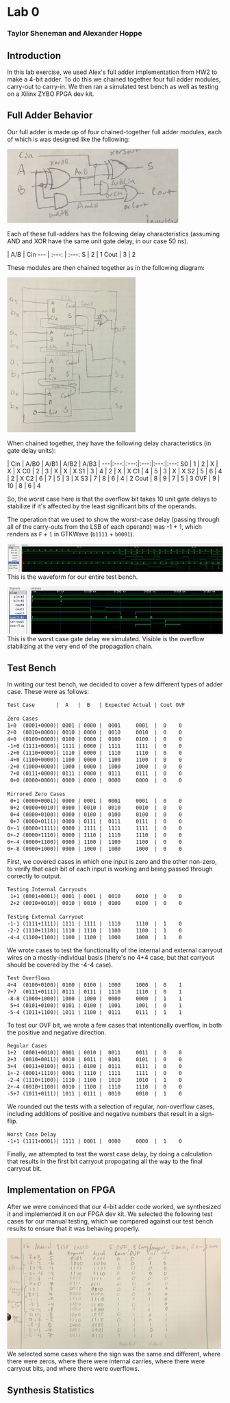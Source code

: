 # Lab 0
### Taylor Sheneman and Alexander Hoppe

## Introduction
In this lab exercise, we used Alex's full adder implementation from HW2 to make a 4-bit adder. To do this we chained together four full adder modules, carry-out to carry-in. We then ran a simulated test bench as well as testing on a Xilinx ZYBO FPGA dev kit.


## Full Adder Behavior
Our full adder is made up of four chained-together full adder modules, each of which is was designed like the following:

<img src="full_adder_schematic.png" alt="full_adder" style="width:400px;"/>

Each of these full-adders has the following delay characteristics (assuming AND and XOR have the same unit gate delay, in our case 50 ns).

  | A/B | Cin
 --- | :---: | :---:
 S | 2 | 1
 Cout | 3 |  2

These modules are then chained together as in the following diagram:

<img src="4_bit_adder_schematic.png" alt="four_bit_adder" style="width:300px;"/>

When chained together, they have the following delay characteristics (in gate delay units):

 | Cin | A/B0 | A/B1 | A/B2 | A/B3 |
---|:---:|:---:|:---:|:---:|:---:
S0 | 1 | 2 | X | X | X
C0 | 2 | 3 | X | X | X
S1 | 3 | 4 | 2 | X | X
C1 | 4 | 5 | 3 | X | X
S2 | 5 | 6 | 4 | 2 | X
C2 | 6 | 7 | 5 | 3 | X
S3 | 7 | 8 | 6 | 4 | 2
Cout | 8 | 9 | 7 | 5 | 3
OVF | 9 | 10 | 8 | 6 | 4

So, the worst case here is that the overflow bit takes 10 unit gate delays to stabilize if it's affected by the least significant bits of the operands.

The operation that we used to show the worst-case delay (passing through all of the carry-outs from the LSB of each operand) was -1 + 1, which renders as `F` + `1` in GTKWave (`b1111` + `b0001`).

![all_gate_delays](all_gate_delays.png)
This is the waveform for our entire test bench.

![worst_case_delay](worst_case_gate_delay.png)
This is the worst case gate delay we simulated. Visible is the overflow stabilizing at the very end of the propagation chain.

## Test Bench
In writing our test bench, we decided to cover a few different types of adder case. These were as follows:

```
Test Case       |  A   |  B   | Expected Actual | Cout OVF

Zero Cases
1+0  (0001+0000)| 0001 | 0000 |  0001     0001  |  0    0
2+0  (0010+0000)| 0010 | 0000 |  0010     0010  |  0    0
4+0  (0100+0000)| 0100 | 0000 |  0100     0100  |  0    0
-1+0 (1111+0000)| 1111 | 0000 |  1111     1111  |  0    0
-2+0 (1110+0000)| 1110 | 0000 |  1110     1110  |  0    0
-4+0 (1100+0000)| 1100 | 0000 |  1100     1100  |  0    0
-2+0 (1000+0000)| 1000 | 0000 |  1000     1000  |  0    0
 7+0 (0111+0000)| 0111 | 0000 |  0111     0111  |  0    0
 0+0 (0000+0000)| 0000 | 0000 |  0000     0000  |  0    0

Mirrored Zero Cases
 0+1 (0000+0001)| 0000 | 0001 |  0001     0001  |  0    0
 0+2 (0000+0010)| 0000 | 0010 |  0010     0010  |  0    0
 0+4 (0000+0100)| 0000 | 0100 |  0100     0100  |  0    0
 0+7 (0000+0111)| 0000 | 0111 |  0111     0111  |  0    0
0+-1 (0000+1111)| 0000 | 1111 |  1111     1111  |  0    0
0+-2 (0000+1110)| 0000 | 1110 |  1110     1110  |  0    0
0+-4 (0000+1100)| 0000 | 1100 |  1100     1100  |  0    0
0+-8 (0000+1000)| 0000 | 1000 |  1000     1000  |  0    0
```

First, we covered cases in which one input is zero and the other non-zero, to verify that each bit of each input is working and being passed through correctly to output.

```
Testing Internal Carryouts
 1+1 (0001+0001)| 0001 | 0001 |  0010     0010  |  0    0
 2+2 (0010+0010)| 0010 | 0010 |  0100     0100  |  0    0

Testing External Carryout
-1-1 (1111+1111)| 1111 | 1111 |  1110     1110  |  1    0
-2-2 (1110+1110)| 1110 | 1110 |  1100     1100  |  1    0
-4-4 (1100+1100)| 1100 | 1100 |  1000     1000  |  1    0
```

We wrote cases to test the functionality of the internal and external carryout wires on a mostly-individual basis (there's no 4+4 case, but that carryout should be covered by the -4-4 case).

```
Test Overflows
4+4  (0100+0100)| 0100 | 0100 |  1000     1000  |  0    1
7+7  (0111+0111)| 0111 | 0111 |  1110     1110  |  0    1
-8-8 (1000+1000)| 1000 | 1000 |  0000     0000  |  1    1
 5+4 (0101+0100)| 0101 | 0100 |  1001     1001  |  0    1
-5-4 (1011+1100)| 1011 | 1100 |  0111     0111  |  1    1
```

To test our OVF bit, we wrote a few cases that intentionally overflow, in both the positive and negative direction.

```
Regular Cases
1+2  (0001+0010)| 0001 | 0010 |  0011     0011  |  0    0
2+3  (0010+0011)| 0010 | 0011 |  0101     0101  |  0    0
3+4  (0011+0100)| 0011 | 0100 |  0111     0111  |  0    0
1+-2 (0001+1110)| 0001 | 1110 |  1111     1111  |  0    0
-2-4 (1110+1100)| 1110 | 1100 |  1010     1010  |  1    0
2+-4 (0010+1100)| 0010 | 1100 |  1110     1110  |  0    0
-5+7 (1011+0111)| 1011 | 0111 |  0010     0010  |  1    0
```

We rounded out the tests with a selection of regular, non-overflow cases, including additions of positive and negative numbers that result in a sign-flip.

```
Worst Case Delay
-1+1 (1111+0001)| 1111 | 0001 |  0000     0000  |  1    0
```
Finally, we attempted to test the worst case delay, by doing a calculation that results in the first bit carryout propogating all the way to the final carryout bit.

## Implementation on FPGA
After we were convinced that our 4-bit adder code worked, we synthesized it and implemented it on our FPGA dev kit. We selected the following test cases for our manual testing, which we compared against our test bench results to ensure that it was behaving properly.

<img src="manual_test_cases.png" alt="manual_test_cases" style="width:500px;"/>
We selected some cases where the sign was the same and different, where there were zeros, where there were internal carries, where there were carryout bits, and where there were overflows. 

## Synthesis Statistics
